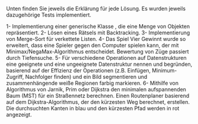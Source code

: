 Unten finden Sie jeweils die Erklärung für jede Lösung.
Es wurden jeweils dazugehörige Tests implementiert.

1- Implementierung einer generische Klasse , die eine Menge von Objekten repräsentiert.
2- Lösen eines Rätsels mit Backtracking.
3- Implementierung von Merge-Sort für verkettete Listen.
4- Das Spiel Vier Gewinnt wurde so erweitert, dass eine Spieler gegen den Computer spielen kann, der mit Minimax/NegaMax-Algorithmus entscheidet. Bewertung von Züge passiert durch Tiefensuche.
5- Für verschiedene Operationen auf Datenstrukturen eine geeignete und eine ungeeignete Datenstruktur nennen und begründen, basierend auf der Effizienz der Operationen (z.B. Einfügen, Minimum-Zugriff, Nachfolger finden) und ein Bild segmentieren und zusammenhängende weiße Regionen farbig markieren.
6- Mithilfe von Algorithmus von Jarnik, Prim oder Dijkstra den minimalen aufspannenden Baum (MST) für ein Straßennetz berechnen. Einen Routenplaner basierend auf dem Dijkstra-Algorithmus, der den kürzesten Weg berechnet, erstellen. Die durchsuchten Kanten in blau und den kürzesten Pfad werden in rot angezeigt. 
